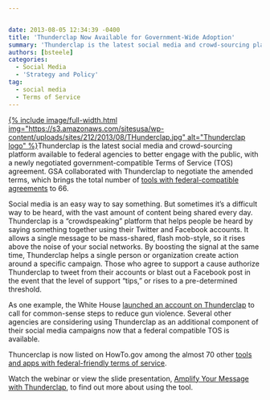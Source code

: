 ```yaml
---


date: 2013-08-05 12:34:39 -0400
title: 'Thunderclap Now Available for Government-Wide Adoption'
summary: 'Thunderclap is the latest social media and crowd-sourcing platform available to federal agencies to better engage with the public, with a newly negotiated government-compatible Terms of Service (TOS) agreement. GSA collaborated with Thunderclap to negotiate the amended terms, which brings the total number of tools with federal-compatible agreements to 66. Social'
authors: [bsteele]
categories:
  - Social Media
  - 'Strategy and Policy'
tag:
  - social media
  - Terms of Service
---
```


<p dir="ltr">
  <a href="https://s3.amazonaws.com/sitesusa/wp-content/uploads/sites/212/2013/08/THunderclap.jpg">
{% include image/full-width.html img="https://s3.amazonaws.com/sitesusa/wp-content/uploads/sites/212/2013/08/THunderclap.jpg" alt="Thunderclap logo" %}</a>Thunderclap is the latest social media and crowd-sourcing platform available to federal agencies to better engage with the public, with a newly negotiated government-compatible Terms of Service (TOS) agreement. GSA collaborated with Thunderclap to negotiate the amended terms, which brings the total number of <a href="https://www.WHATEVER/resources/negotiated-terms-of-service-agreements/" target="_blank">tools with federal-compatible agreements</a> to 66.
</p>

<p dir="ltr">
  Social media is an easy way to say something. But sometimes it’s a difficult way to be heard, with the vast amount of content being shared every day. Thunderclap is a “crowdspeaking” platform that helps people be heard by saying something together using their Twitter and Facebook accounts. It allows a single message to be mass-shared, flash mob-style, so it rises above the noise of your social networks. By boosting the signal at the same time, Thunderclap helps a single person or organization create action around a specific campaign. Those who agree to support a  cause authorize Thunderclap to tweet from their accounts or blast out a Facebook post in the event that the level of support “tips,” or rises to a pre-determined threshold.
</p>

<p dir="ltr">
  As one example, the White House <a href="https://www.thunderclap.it/projects/1839-nowisthetime-to-act" target="_blank">launched an account on Thunderclap</a> to call for common-sense steps to reduce gun violence. Several other agencies are considering using Thunderclap as an additional component of their social media campaigns now that a federal compatible TOS is available.
</p>

<p dir="ltr">
  Thuncerclap is now listed on HowTo.gov among the almost 70 other <a href="https://www.WHATEVER/resources/negotiated-terms-of-service-agreements/" target="_blank">tools and apps with federal-friendly terms of service</a>.
</p>

<p dir="ltr">
  Watch the webinar or view the slide presentation, <a href="https://s3.amazonaws.com/sitesusa/wp-content/uploads/sites/212/2013/08/amplify-your-message-with-thunderclap-slides.pdf">Amplify Your Message with Thunderclap</a>, to find out more about using the tool.
</p>